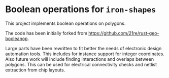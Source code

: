 <!--
SPDX-FileCopyrightText: 2022 Thomas Kramer

SPDX-License-Identifier: CC-BY-SA-4.0
-->

# Boolean operations for `iron-shapes`

This project implements boolean operations on polygons.

The code has been initially forked from https://github.com/21re/rust-geo-booleanop.

Large parts have been rewritten to fit better the needs of electronic design automation tools.
This includes for instance support for integer coordinates. Also future work will include
finding interactions and overlaps between polygons. This can be used for electrical connectivity
checks and netlist extraction from chip layouts.
